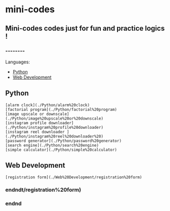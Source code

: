 # mini-codes
## Mini-codes codes just for fun and practice logics !

### --------

Languages:
- [Python](./Python)
- [Web Development](./Web%20Development)

## Python
```
[alarm clock](./Python/alarm%20clock)
[factorial program](./Python/factorial%20program)
[image upscale or downscale](./Python/image%20upscale%20or%20downscale)
[instagram profile downloader](./Python/instagram%20profile%20downloader)
[instagram reel downloader ](./Python/instagram%20reel%20downloader%20)
[password generator](./Python/password%20generator)
[search engine](./Python/search%20engine)
[simple calculator](./Python/simple%20calculator)
```

## Web Development
```
[registration form](./Web%20Development/registration%20form)
```

### endndt/registration%20form)

### endnd